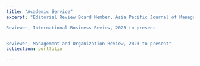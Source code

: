 ```yaml
---
title: "Academic Service"
excerpt: "Editorial Review Board Member, Asia Pacific Journal of Management, 2023 to present	

Reviewer, International Business Review, 2023 to present	


Reviewer, Management and Organization Review, 2023 to present"
collection: portfolio

---
```

